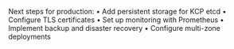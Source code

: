 Next steps for production:
• Add persistent storage for KCP etcd
• Configure TLS certificates
• Set up monitoring with Prometheus
• Implement backup and disaster recovery
• Configure multi-zone deployments